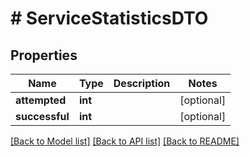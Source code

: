# # ServiceStatisticsDTO

## Properties

Name | Type | Description | Notes
------------ | ------------- | ------------- | -------------
**attempted** | **int** |  | [optional]
**successful** | **int** |  | [optional]

[[Back to Model list]](../../README.md#models) [[Back to API list]](../../README.md#endpoints) [[Back to README]](../../README.md)
